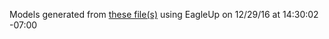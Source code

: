 Models generated from [these file(s)](C:\Users\elizabeth.robert\Desktop\Button_Pad_Breakout-v05.brd) using EagleUp on 12/29/16 at 14:30:02 -07:00
